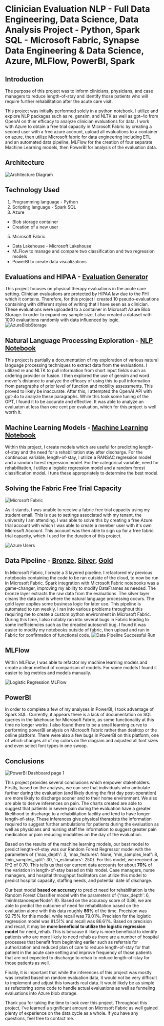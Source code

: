 # Clinician Evaluation NLP - Full Data Engineering, Data Science, Data Analysis Project - Python, Spark SQL - Microsoft Fabric, Synapse Data Engineering & Data Science, Azure, MLFlow, PowerBI, Spark

## Introduction
The purpose of this project was to inform clinicians, physicians, and case managers to reduce length-of-stay and identify those patients who will require further rehabilitation after the acute care visit.

This project was initially performed solely in a python notebook. I utilize and explore NLP packages such as re, gensim, and NLTK as well as gpt-4o from OpenAI on thier efficacy to analyze clinician evaluations for data. I work with Azure to obtain a free trial capacity in Microsoft Fabric by creating a second user with a free azure account, upload all evaluations to a container on azure, then utilize Microsoft fabric for data engineering including ETL and an automated data pipeline, MLFlow for the creation of four separate Machine Learning models, then PowerBI for analysis of the evaluation data.

## Architecture
![Architecture Diagram](https://github.com/user-attachments/assets/40888887-cda9-4d14-8352-58d57701f0c0)

## Technology Used
1. Programming language - Python
2. Scripting language - Spark SQL
3. Azure
  - Blob storage container
  - Creation of a new user
5. Microsoft Fabric
  - Data Lakehouse - Microsoft Lakehouse
  - MLFlow to manage and compare two classification and two regression models
  - PowerBI to create data visualizations

## Evaluations and HIPAA - [Evaluation Generator](https://github.com/TAtnip/portfolio/blob/ee25b6c206b6816446bff5977388cd733e0fe260/Clinician%20Evaluation%20NLP%20-%20Full%20Data%20Engineering%2C%20Data%20Science%2C%20Data%20Analysis%20Project/02%20Evaluation%20Generator.ipynb)
This project focuses on physical therapy evaluations in the acute care setting. Clinician evaluations are protected by HIPAA law due to the PHI which it contains. Therefore, for this project I created 10 pseudo-evaluations containing with different styles of writing that I have seen as a clinician. These evaluations were uploaded to a container in Microsoft Azure Blob Storage. In order to expand my sample size, I also created a dataset with 1000 evaluations randomly with data influenced by logic. 
![AzureBlobStorage](https://github.com/user-attachments/assets/6dd3a41d-38ec-4208-a9fd-5dd99e3d5eb0)

## Natural Language Processing Exploration - [NLP Notebook](https://github.com/TAtnip/portfolio/blob/ba4251338c2f8b1aae24861b32aeb512b72c17ee/Clinician%20Evaluation%20NLP%20-%20Full%20Data%20Engineering%2C%20Data%20Science%2C%20Data%20Analysis%20Project/01%20NLP%20GPT%20Exploration.ipynb)
This project is partially a documentation of my exploration of various natural language processing techniques to extract data from the evaluations. I utilized re and NLTK to pull information from short input fields such as ordering provider or fusion. I then explored the use of gensim and word mover's distance to analyze the efficacy of using this to pull information from paragraphs of prior level of function and mobility assessments. This proved to likely be inaccurate. After this, I attempted the OpenAI API with gpt-4o to analyze these paragraphs. While this took some tuning of the GPT, I found it to be accurate and effective. It was able to analyze an evaluaton at less than one cent per evaluation, which for this project is well worth it.

## Machine Learning Models - [Machine Learning Notebook](https://github.com/TAtnip/portfolio/blob/cf4e79340e89b42e479034e07954f4f603229b82/Clinician%20Evaluation%20NLP%20-%20Full%20Data%20Engineering%2C%20Data%20Science%2C%20Data%20Analysis%20Project/03%20ML%20Models.ipynb)
Within this project, I create models which are useful for predicting length-of-stay and the need for a rehabilitation stay after discharge. For the continuous variable, length-of-stay, I utilize a RANSAC regression model and a random forest regression model. For the categorical variable, need for rehabilitation, I utilize a logistic regression model and a random forest classification model. I tune these appropriately to determine the best model. 

## Solving the Fabric Free Trial Capacity
![Microsoft Fabric](https://github.com/user-attachments/assets/ced3769c-0372-4f63-9065-18efefcf4d17)

As it stands, I was unable to receive a fabric free trial capacity using my student email. This is due to settings associated with my tenant, the university I am attending. I was able to solve this by creating a free Azure trial account with which I was able to create a member user with it's own Microsoft Account. This account was then able to sign up for a free fabric trial capacity, which I used for the duration of this project.

![Azure Users](https://github.com/user-attachments/assets/aa882053-5ad9-4294-bd6f-2ffc9a65c656)

## Data Pipeline - [Bronze](https://github.com/TAtnip/portfolio/blob/337f4191c7d27a35b1f7dc13f82d488c41f07e0b/Clinician%20Evaluation%20NLP%20-%20Full%20Data%20Engineering%2C%20Data%20Science%2C%20Data%20Analysis%20Project/Microsoft%20Fabric%20Implementation/01%20Bronze%20Layer%20NLP.ipynb), [Silver](https://github.com/TAtnip/portfolio/blob/ae2233102da14db2661685222e95803777e7ff71/Clinician%20Evaluation%20NLP%20-%20Full%20Data%20Engineering%2C%20Data%20Science%2C%20Data%20Analysis%20Project/Microsoft%20Fabric%20Implementation/02%20Silver%20Layer%20NLP.ipynb), [Gold]()
In Microsoft Fabric, I create a 3 layered pipeline. I refactored my previous notebooks containing the code to be ran outside of the cloud, to now be run in Microsoft Fabric. Spark integration with Microsoft Fabric notebooks was a game-changer, improving my ability to modify DataFrames as needed. The bronze layer extracts the raw data from the evaluations. The silver layer cleans the data and is where the natural language processing occurs. The gold layer applies some business logic for later use. This pipeline is automated to run weekly. I ran into various problems throughout this requiring me to create a custom python environment in Microsoft Fabric. During this time, I also notably ran into several bugs in Fabric leading to some inefficiencies such as the dreaded autoscroll bug. I found it was easier to modify my notebooks outside of fabric, then upload and run in Fabric for confirmation of functional code.
![Data Pipeline Successful Run](https://github.com/user-attachments/assets/ef22aaf0-e613-4b6f-b74f-5cb2475b11af)

## MLFlow
Within MLFlow, I was able to refactor my machine learning models and create a clear method of comparison of models. For some models I found it easier to log metrics and models manually. 

![Logistic Regression MLFlow](https://github.com/user-attachments/assets/90f9754c-f63a-4726-99a3-0dcfab0fec0b)

## PowerBI
In order to complete a few of my analyses in PowerBI, I took advantage of Spark SQL. Currently, it appears there is a lack of documentation on SQL queries in the lakehouse for Microsoft Fabric, as some functionality at this time no longer works. I also found there to be a small learning curve to performing powerBI analysis on Microsoft Fabric rather than desktop or the online platform. There were also a few bugs in PowerBI on this platform, one of which changes all of my colors on the diagram and adjusted all font sizes and even select font types in one swoop. 

## Conclusions
![PowerBI Dashboard page 1](https://github.com/user-attachments/assets/3cdb1286-beba-4691-9258-c3fdaace9cc6)

This project provides several conclusions which empower stakeholders. Firstly, based on the analysis, we can see that individuals who ambulate further during the evaluation (and likely during the first day post-operation) are more likely to discharge sooner and to their home environment. We also are able to derive inferences on pain. The charts created are able to suggest that patients in severe pain during the evaluation have a greater likelihood to discharge to a rehabilitation facility and tend to have longer length-of-stay. These inferences give physical therapists the information required to suggest further ambulations for patients during the evaluation as well as physicians and nursing staff the information to suggest greater pain medication or pain reducing modalities on the day of the evaluation. 

Based on the results of the machine learning models, our best model to predict length-of-stay was our Random Forest Regressor model with the parameters of {'max_depth': 3, 'max_features': None, 'min_samples_leaf': 8, 'min_samples_split': 30, 'n_estimators': 250}. For this model, we received an R^2 of 0.70. This tells us that our current data accounts for about **70%** of the variation in length-of-stay based on this model. Case managers, nurse managers, and hospital throughput facilitators can utilize this model to predict hospital capacity, staffing needs, and potential date of discharge. 

Our best model **based on accuracy** to predict need for rehabilitation is the Random Forest Classifier model with the parameters of {'max_depth': 6, 'minInstancesperNode': 8}. Based on the accuracy score of 0.86, we are able to predict the outcome of need for rehabilitation based on the evaluation alone with this data roughly **86%** of the time. Precision was 92.75% for this model, while recall was 79.01%. Precision for the logistic regression model was 81.51% and recall was 86.61%. Based on precision and recall, it may be **more beneficial to utilize the logistic regression model** for need_rehab. This is because it likely is more beneficial to identify patients who are more likely to need rehab as there are a number of hospital processes that benefit from beginning earlier such as referrals for authorization and reduced plan of care to reduce length-of-stay for that patient in the acute care setting and improve frequency of those patients that are not expected to discharge to rehab to reduce length-of-stay for those patients as well.

Finally, it is important that while the inferences of this project was mostly was created based on random evaluation data, it would not be very difficult to implement and adjust this towards real data. It would likely be as simple as refactoring some code to handle actual evaluations as well as funneling evaluations into Azure blob storage. 

Thank you for taking the time to look over this project. Throughout this project, I've learned a significant amount on Microsoft Fabric as well gained plenty of experience on the data cycle as a whole. If you have any questions, feel free to contact me.
